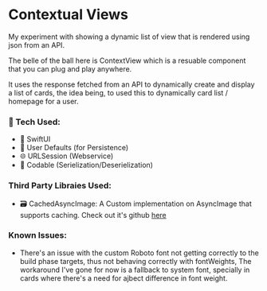 # Contextual Views

My experiment with showing a dynamic list of view that is rendered using json from an API.

The belle of the ball here is ContextView which is a resuable component that you can plug and play anywhere.

It uses the response fetched from an API to dynamically create and display a list of cards, the idea being, to used this to dynamically card list / homepage for a user.

### 🍎 Tech Used:

- 🍎 SwiftUI
- 💾 User Defaults (for Persistence)
- 🌐 URLSession (Webservice)
- 📜 Codable (Serielization/Deserielization)

### Third Party Libraies Used:

- 🗃️ CachedAsyncImage: A Custom implementation on AsyncImage that supports caching. Check out it's github <a href="https://github.com/lorenzofiamingo/SwiftUI-CachedAsyncImage">here</a>

### Known Issues:

- There's an issue with the custom Roboto font not getting correctly to the build phase targets, thus not behaving correctly with fontWeights, The workaround I've gone for now is a fallback to system font, specially in cards where there's a need for ajbect difference in font weight.
